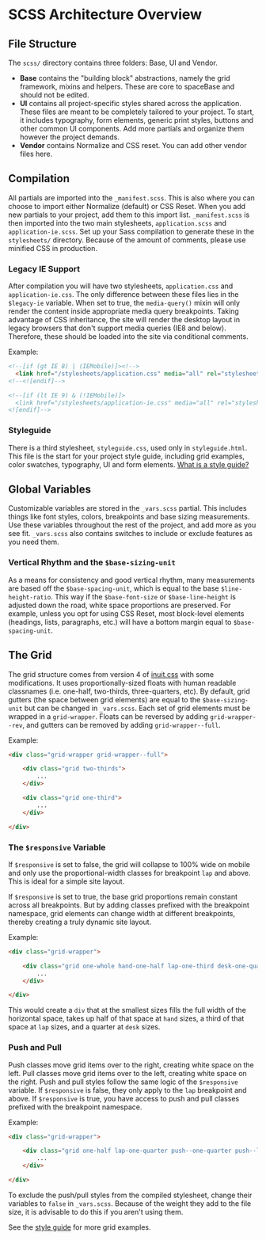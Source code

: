 # SCSS Architecture Overview

## File Structure

The `scss/` directory contains three folders: Base, UI and Vendor.

- **Base** contains the "building block" abstractions, namely the grid framework, mixins and helpers. These are core to spaceBase and should not be edited.
- **UI** contains all project-specific styles shared across the application. These files are meant to be completely tailored to your project. To start, it includes typography, form elements, generic print styles, buttons and other common UI components. Add more partials and  organize them however the project demands.
- **Vendor** contains Normalize and CSS reset. You can add other vendor files here.


## Compilation

All partials are imported into the `_manifest.scss`. This is also where you can choose to import either Normalize (default) or CSS Reset. When you add new partials to your project, add them to this import list. `_manifest.scss` is then imported into the two main stylesheets, `application.scss` and `application-ie.scss`. Set up your Sass compilation to generate these in the `stylesheets/` directory. Because of the amount of comments, please use minified CSS in production.

### Legacy IE Support

After compilation you will have two stylesheets, `application.css` and `application-ie.css`. The only difference between these files lies in the `$legacy-ie` variable. When set to true, the `media-query()` mixin will only render the content inside appropriate media query breakpoints. Taking advantage of CSS inheritance, the site will render the desktop layout in legacy browsers that don't support media queries (IE8 and below). Therefore, these should be loaded into the site via conditional comments.

Example:
~~~html
<!--[if (gt IE 8) | (IEMobile)]><!-->
  <link href="/stylesheets/application.css" media="all" rel="stylesheet" type="text/css" />
<!--<![endif]-->

<!--[if (lt IE 9) & (!IEMobile)]>
  <link href="/stylesheets/application-ie.css" media="all" rel="stylesheet" type="text/css" />
<![endif]-->
~~~

### Styleguide

There is a third stylesheet, `styleguide.css`, used only in `styleguide.html`. This file is the start for your project style guide, including grid examples, color swatches, typography, UI and form elements. [What is a style guide?](http://alistapart.com/article/creating-style-guides)


## Global Variables

Customizable variables are stored in the `_vars.scss` partial. This includes things like font styles, colors, breakpoints and base sizing measurements. Use these variables throughout the rest of the project, and add more as you see fit. `_vars.scss` also contains switches to include or exclude features as you need them.

### Vertical Rhythm and the `$base-sizing-unit`

As a means for consistency and good vertical rhythm, many measurements are based off the `$base-spacing-unit`, which is equal to the base `$line-height-ratio`. This way if the `$base-font-size` or `$base-line-height` is adjusted down the road, white space proportions are preserved. For example, unless you opt for using CSS Reset, most block-level elements (headings, lists, paragraphs, etc.) will have a bottom margin equal to `$base-spacing-unit`.


## The Grid

The grid structure comes from version 4 of [inuit.css](https://github.com/csswizardry/inuit.css) with some modifications. It uses proportionally-sized floats with human readable classnames (i.e. one-half, two-thirds, three-quarters, etc). By default, grid gutters (the space between grid elements) are equal to the `$base-sizing-unit` but can be changed in `_vars.scss`. Each set of grid elements must be wrapped in a `grid-wrapper`. Floats can be reversed by adding `grid-wrapper--rev`, and gutters can be removed by adding `grid-wrapper--full`.

Example:
~~~html
<div class="grid-wrapper grid-wrapper--full">

    <div class="grid two-thirds">
        ...
    </div>

    <div class="grid one-third">
        ...
    </div>

</div>
~~~

### The `$responsive` Variable

If `$responsive` is set to false, the grid will collapse to 100% wide on mobile and only use the  proportional-width classes for breakpoint `lap` and above. This is ideal for a simple site layout.

If `$responsive` is set to true, the base grid proportions remain constant across all breakpoints. But by adding classes prefixed with the breakpoint namespace, grid elements can change width at different breakpoints, thereby creating a truly dynamic site layout.

Example:
~~~html
<div class="grid-wrapper">

    <div class="grid one-whole hand-one-half lap-one-third desk-one-quarter">
        ...
    </div>

</div>
~~~

This would create a `div` that at the smallest sizes fills the full width of the horizontal space, takes up half of that space at `hand` sizes, a third of that space at `lap` sizes, and a quarter at `desk` sizes.

### Push and Pull

Push classes move grid items over to the right, creating white space on the left. Pull classes move grid items over to the left, creating white space on the right. Push and pull styles follow the same logic of the `$responsive` variable. If `$responsive` is false, they only apply to the `lap`  breakpoint and above. If `$responsive` is true, you have access to push and pull classes prefixed with the breakpoint namespace.

Example:
~~~html
<div class="grid-wrapper">

    <div class="grid one-half lap-one-quarter push--one-quarter push--lap-three-eighths">
        ...
    </div>

</div>
~~~

To exclude the push/pull styles from the compiled stylesheet, change their variables to `false` in `_vars.scss`. Because of the weight they add to the file size, it is advisable to do this if you aren't using them.

See the [style guide](../styleguide.html) for more grid examples.
